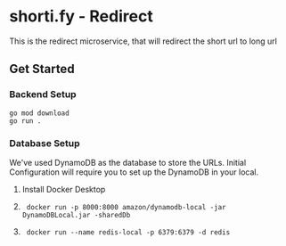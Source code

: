 # shorti.fy - Redirect

This is the redirect microservice, that will redirect the short url to long url

## Get Started
### Backend Setup
```shell
go mod download
go run .
```

### Database Setup
We've used DynamoDB as the database to store the URLs.
Initial Configuration will require you to set up the DynamoDB in your local.

1. Install Docker Desktop 
2. ```shell
    docker run -p 8000:8000 amazon/dynamodb-local -jar DynamoDBLocal.jar -sharedDb
   ```
3. ```shell
    docker run --name redis-local -p 6379:6379 -d redis
    ```